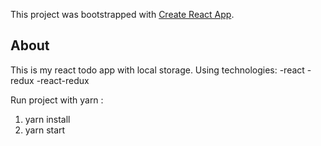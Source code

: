 This project was bootstrapped with [Create React App](https://github.com/facebook/create-react-app).

## About

This is my react todo app with local storage.
Using technologies: 
-react
-redux
-react-redux

Run project with yarn :
1) yarn install
2) yarn start
